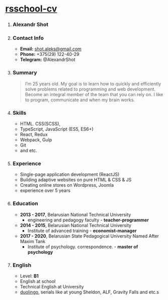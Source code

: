 # [rsschool-cv](https://shotalex.github.io/CV/)

1. ### Alexandr Shot

2. ### Contact Info 
    - **Email:** shot.aleks@gmail.com
    - **Phone:** +375(29) 122-40-29
    - **Telegram:** @AlexandrShot

3. ### Summary
    > I’m 25 years old. My goal is to learn how to quickly 
    > and efficiently solve problems related to programming 
    > and web development. Become an integral member of the team 
    > that you can rely on. I like to program, 
    > communicate and when my brain works.
4. ### Skills
    - HTML. CSS(SCSS), 
    - TypeScript, JavaScript (ES5, ES6+)
    - React, Redux
    - Webpack, Gulp
    - Git
    - and etc.

5. ### Experience 
    - Single-page application development (ReactJS)
    - Building adaptive websites on pure HTML & CSS & JS
    - Сreating online stores on Wordpress, Joomla
    - experience over 5 years

6. ### Education 
    - **2013 - 2017**, Belarusian National Technical University 
        - engineering and pedagogy faculty - **teacher-programmer**
    - **2014 - 2015**, Belarusian National Technical University
        - Institute of advanced training - **economist-manager**
    - **2017 - 2020**, Belarusian State Pedagogical University Named After Maxim Tank
        - Institute of psychology. correspondence. - **master of psychology**

7. ### English
    - Level: **B1**
    - English at school 
    - Technical English at University
    - [duolingo](https://www.duolingo.com/profile/Alex670046), serials like at young Sheldon, ALF, Gravity Falls and etc.s

